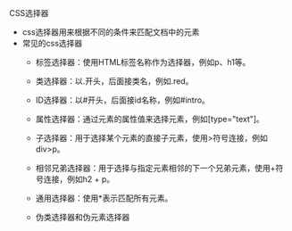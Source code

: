 CSS选择器
- css选择器用来根据不同的条件来匹配文档中的元素
- 常见的css选择器
    - 标签选择器：使用HTML标签名称作为选择器，例如p、h1等。

    - 类选择器：以.开头，后面接类名，例如.red。

    - ID选择器：以#开头，后面接id名称，例如#intro。

    - 属性选择器：通过元素的属性值来选择元素，例如[type="text"]。

    - 子选择器：用于选择某个元素的直接子元素，使用>符号连接，例如div>p。

    - 相邻兄弟选择器：用于选择与指定元素相邻的下一个兄弟元素，使用+符号连接，例如h2 + p。

    - 通用选择器：使用*表示匹配所有元素。
    
    - 伪类选择器和伪元素选择器
    